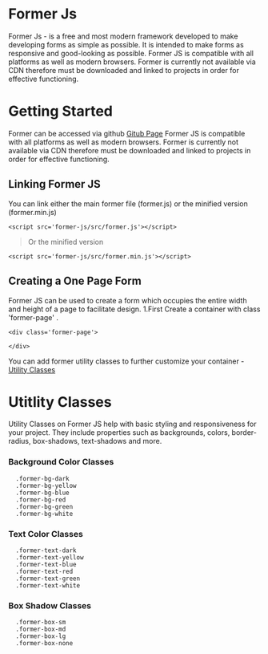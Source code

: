 # Former Js

Former Js - is a free and most modern framework developed to make developing forms as simple as possible. It is intended to make forms as responsive and good-looking as possible. Former JS is compatible with all platforms as well as modern browsers. Former is currently not available via CDN therefore must be downloaded and linked to projects in order for effective functioning.

# Getting Started
Former can be accessed via github
[Gitub Page](https://github.com/tonysaah/form-js/blob/master/)
Former JS is compatible with all platforms as well as modern browsers. Former is currently not available via CDN therefore must be downloaded and linked to projects in order for effective functioning.

## Linking Former JS
You can link either the main former file (former.js) or the minified version (former.min.js)

``` <script src='former-js/src/former.js'></script> ```

> Or the minified version

``` <script src='former-js/src/former.min.js'></script> ```

## Creating a One Page Form
Former JS can be used to create a form which occupies the entire width and height of a page to facilitate design.
1.First Create a container with class 'former-page' .
```
<div class='former-page'>
  
</div>
```
You can add former utility classes to further customize your container - [Utility Classes](#utitlity-classes)

# Utitlity Classes
Utility Classes on Former JS help with basic styling and responsiveness for your project. They include properties such as backgrounds, colors, border-radius, box-shadows, text-shadows and more.
### Background Color Classes

```
  .former-bg-dark
  .former-bg-yellow
  .former-bg-blue
  .former-bg-red
  .former-bg-green
  .former-bg-white
```

### Text Color Classes
```
  .former-text-dark
  .former-text-yellow
  .former-text-blue
  .former-text-red
  .former-text-green
  .former-text-white
```

### Box Shadow Classes
```
  .former-box-sm
  .former-box-md
  .former-box-lg
  .former-box-none
```
